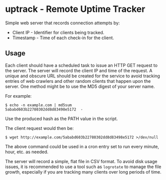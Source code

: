 # uptrack - Remote Uptime Tracker

Simple web server that records connection attempts by:

* Client IP - Identifier for clients being tracked.
* Timestamp - Time of each check-in for the client.

## Usage

Each client should have a scheduled task to issue an HTTP GET request to the server. The server will record the client IP and time of the request. A unique and obscure URL should be created for the service to avoid tracking entries of web crawlers and other random clients that happen upon the server. One method might be to use the MD5 digest of your server name.

For example:

````
$ echo -n example.com | md5sum
5ababd603b22780302dd8d83498e5172  -
````

Use the produced hash as the PATH value in the script.

The client request would then be:

````
$ wget http://example.com/5ababd603b22780302dd8d83498e5172 >/dev/null
````

The above command could be used in a cron entry set to run every minute, hour, etc. as needed.

The server will record a simple, flat file in CSV format. To avoid disk usage issues, it is recommended to use a tool such as `logrotate` to manage the file growth, especially if you are tracking many clients over long periods of time.
